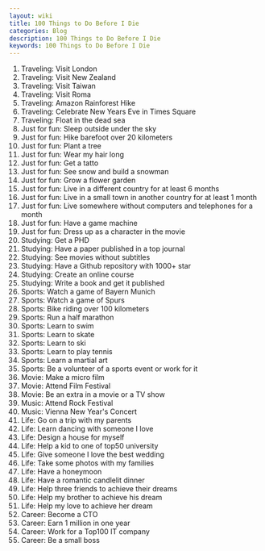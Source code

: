 ```yaml
---
layout: wiki
title: 100 Things to Do Before I Die
categories: Blog
description: 100 Things to Do Before I Die
keywords: 100 Things to Do Before I Die
---
```


1. Traveling: Visit London
2. Traveling: Visit New Zealand
3. Traveling: Visit Taiwan
4. Traveling: Visit Roma
5. Traveling: Amazon Rainforest Hike
6. Traveling: Celebrate New Years Eve in Times Square
7. Traveling: Float in the dead sea
8. Just for fun: Sleep outside under the sky
9. Just for fun: Hike barefoot over 20 kilometers
10. Just for fun: Plant a tree
11. Just for fun: Wear my hair long
12. Just for fun: Get a tatto
13. Just for fun: See snow and build a snowman
14. Just for fun: Grow a flower garden
15. Just for fun: Live in a different country for at least 6 months
16. Just for fun: Live in a small town in another country for at least 1 month
17. Just for fun: Live somewhere without computers and telephones for a month
18. Just for fun: Have a game machine
19. Just for fun: Dress up as a character in the movie
20. Studying: Get a PHD
21. Studying: Have a paper published in a top journal
22. Studying: See movies without subtitles
23. Studying: Have a Github repository with 1000+ star
24. Studying: Create an online course
25. Studying: Write a book and get it published
26. Sports: Watch a game of Bayern Munich
27. Sports: Watch a game of Spurs
28. Sports: Bike riding over 100 kilometers
29. Sports: Run a half marathon
30. Sports: Learn to swim
31. Sports: Learn to skate
32. Sports: Learn to ski
33. Sports: Learn to play tennis
34. Sports: Learn a martial art
35. Sports: Be a volunteer of a sports event or work for it
36. Movie: Make a micro film
37. Movie: Attend Film Festival
38. Movie: Be an extra in a movie or  a TV show
39. Music: Attend Rock Festival
40. Music: Vienna New Year's Concert
41. Life: Go on a trip with my parents
42. Life: Learn dancing with someone I love
43. Life: Design a house for myself
44. Life: Help a kid to one of top50 university
45. Life: Give someone I love the best wedding
46. Life: Take some photos with my families
47. Life: Have a honeymoon
48. Life: Have a romantic candlelit dinner
49. Life: Help three friends to achieve their dreams
50. Life: Help my brother to achieve his dream
51. Life: Help my love to achieve her dream
52. Career: Become a CTO
53. Career: Earn 1 million in one year
54. Career: Work for a Top100 IT company
55. Career: Be a small boss